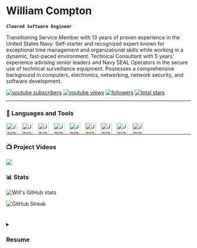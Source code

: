 # William Compton

**`Cleared Software Engineer`**

Transitioning Service Member with 13 years of proven experience in the United States Navy. Self-starter and recognized expert known for exceptional time management and organizational skills while working in a dynamic, fast-paced environment. Technical Consultant with 5 years’ experience advising senior leaders and Navy SEAL Operators in the secure use of technical surveillance equipment. Possesses a comprehensive background in computers, electronics, networking, network security, and software development.

<p align="left">
      <a href="https://www.youtube.com/channel/UCeumsBHIMbiRWkzD_-8rywQ?sub_confirmation=1">
         <img alt="youtube subscribers" title="Subscribe to my YouTube channel" src="https://custom-icon-badges.demolab.com/youtube/channel/subscribers/UCeumsBHIMbiRWkzD_-8rywQ?color=%23E05D44&label=SUBSCRIBE&logo=video&logoColor=white&style=for-the-badge&labelColor=CE4630"/></a> 
      <a href="https://www.youtube.com/channel/UCeumsBHIMbiRWkzD_-8rywQ">
         <img alt="youtube views" title="YouTube views" src="https://custom-icon-badges.demolab.com/youtube/channel/views/UCeumsBHIMbiRWkzD_-8rywQ?color=%23E1AD0E&logo=eye&logoColor=white&style=for-the-badge&labelColor=C79600"/></a> 
      <a href="https://github.com/william-compton?tab=followers">
         <img alt="followers" title="Follow me on Github" src="https://custom-icon-badges.demolab.com/github/followers/william-compton?color=236ad3&labelColor=1155ba&style=for-the-badge&logo=person-add&label=Follow&logoColor=white"/></a>
      <a href="https://github.com/william-compton?tab=repositories&sort=stargazers">
         <img alt="total stars" title="Total stars on GitHub" src="https://custom-icon-badges.demolab.com/github/stars/william-compton?color=55960c&style=for-the-badge&labelColor=488207&logo=star"/></a>
</p>

---

### 🧰 Languages and Tools

<img align="left" alt="Java" width="30px" style="padding-right:10px;" src="https://cdn.jsdelivr.net/gh/devicons/devicon/icons/java/java-original.svg"/>
<img align="left" alt="Java" width="30px" style="padding-right:10px;" src="https://cdn.jsdelivr.net/gh/devicons/devicon/icons/git/git-original.svg" />
<img align="left" alt="Java" width="30px" style="padding-right:10px;" src="https://cdn.jsdelivr.net/gh/devicons/devicon/icons/linux/linux-original.svg" />
<img align="left" alt="Java" width="30px" style="padding-right:10px;" src="https://cdn.jsdelivr.net/gh/devicons/devicon/icons/html5/html5-plain.svg" />
<img align="left" alt="Java" width="30px" style="padding-right:10px;" src="https://cdn.jsdelivr.net/gh/devicons/devicon/icons/css3/css3-plain.svg" />
<img align="left" alt="Java" width="30px" style="padding-right:10px;" src="https://cdn.jsdelivr.net/gh/devicons/devicon/icons/javascript/javascript-plain.svg" />
<img align="left" alt="Java" width="30px" style="padding-right:10px;" src="https://cdn.jsdelivr.net/gh/devicons/devicon/icons/react/react-original.svg" />
<img align="left" alt="Java" width="30px" style="padding-right:10px;" src="https://cdn.jsdelivr.net/gh/devicons/devicon/icons/nodejs/nodejs-original.svg" />
<img align="left" alt="Java" width="30px" style="padding-right:10px;" src="https://cdn.jsdelivr.net/gh/devicons/devicon/icons/python/python-plain.svg" />
<br />

---

### 📺 Project Videos

<!-- BEGIN YOUTUBE-CARDS -->

<!-- END YOUTUBE-CARDS -->

[<img src="https://custom-icon-badges.demolab.com/badge/-Subscribe%20For%20More-red?style=for-the-badge&logo=video&logoColor=white"/>](https://www.youtube.com/channel/UCeumsBHIMbiRWkzD_-8rywQ?sub_confirmation=1)
### 📊 Stats

![Will's GitHub stats](https://github-readme-stats.vercel.app/api?username=william-compton&show_icons=true&theme=gruvbox)

![GitHub Streak](https://streak-stats.demolab.com?user=william-compton&theme=gruvbox&border_radius=4.5)

#

<details>
 <summary><h3>Resume</h3></summary>
<h4>WILLIAM A. COMPTON</h4>
<div>williamacompton1@gmail.com</br>
linkedin.com/in/williamacompton</br>
github.com/william-compton</div>

<h4>PORTFOLIO</h4>
<div>william-compton.github.io</div>

<h4>PROFESSIONAL SUMMARY<h5>

<div>Transitioning Service Member with a TOP SECRET (SCI) security clearance and 13 years of proven
experience in the United States Navy. Self-starter and recognized expert known for exceptional time
management and organizational skills while working in a dynamic, fast-paced environment. Technical
Consultant with 5 years’ experience advising senior leaders and Navy SEAL Operators in the secure use
of technical surveillance equipment. Possesses a comprehensive background in computers, electronics,
networking, network security, and software development.</div>

<h4>RELEVANT WORK EXPERIENCE</h4>

<h5>DEFENDEDGE 2022 – present</h5>
<div>
Software Engineer Intern | Remote</br>
Builds RESTful APIs in Java and Python that serve millions of datapoints to a JavaScript/React
front-end for two SaaS products.</br>
Tech Stack: HTML, CSS, JavaScript/React, Python, Java, MySQL, AWS Lambda, AWS RDS, AWS EC2.
</div>
<h5>UNITED STATES NAVY 2009 – present</h5>
<h5>Technical Consultant</h5>
<div>
NAVAL SPECIAL WARFARE DEVELOPMENT GROUP | Virginia Beach, VA 2017 – 2022</br>
Trains and advises senior leaders and Navy SEAL Operators in the planning, coordination, and
secure use of unique, non-standard surveillance, photographic, communications, and electronics
devices supporting global operations.</br>
Supervises the use and appropriate implementation of a managed attribution VPN network for
secure data routing and processing.
</div>
<h5>Telecommunications Supervisor</h5>
<div>
NAVAL COMPUTER AND TELECOMMUNICATIONS STATION SICILY | Sigonella, Sicily 2014 – 2017</br>
Oversaw operations and maintenance of three Multi-Service Provisioning Platform trunks, 437
voice and data circuits, and 1,561 workstations.</br>
Supervised communications support to U.S., NATO, and coalition forces operating in the Africa
Command, European Command, and Central Command areas of responsibility.
</div>
<h5>Communications Technician</h5>
<div>
NAVAL MOBILE CONSTRUCTION BATTALION | Gulfport, Mississippi 2009 – 2014</br>
Operated and maintained communications systems, tactical data networks, and NMCI network
systems ensuring compliance with DoD cybersecurity policies.
</div>

<h4>CERTIFICATIONS</h4>
<div>
CompTIA Advanced Security Practitioner (CASP+)</br>
CompTIA Cybersecurity Analyst (CySA+)</br>
CompTIA Security+</br>
CompTIA Cloud+</br>
CompTIA Linux+</br>
EC-Council Certified Ethical Hacker (CEH)
</div>

<h4>TECHNICAL SKILLS</h4>
<div>
Mac OS / Microsoft Windows / Linux</br>
Java / Python / HTML / CSS / JavaScript</br>
SQL / Django / React
</div>

<h4>QUALIFICATIONS</h4>
<div>
Department of Labor Internetworking Technician</br>
Department of Labor Computer Operator
</div>

<h4>EDUCATION</h4>
<div>
University of Maryland Global Campus | B.S. Computer Networks and Cybersecurity</br>
University of Maryland Global Campus | B.S. Software Development and Security (2023)</br>
Code Platoon Full Stack Software Engineering Program
</div>

